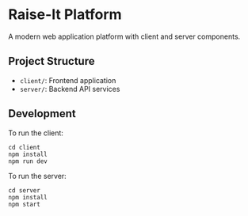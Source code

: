 # Raise-It Platform

A modern web application platform with client and server components.

## Project Structure

- `client/`: Frontend application
- `server/`: Backend API services

## Development

To run the client:
```
cd client
npm install
npm run dev
```

To run the server:
```
cd server
npm install
npm start
```
